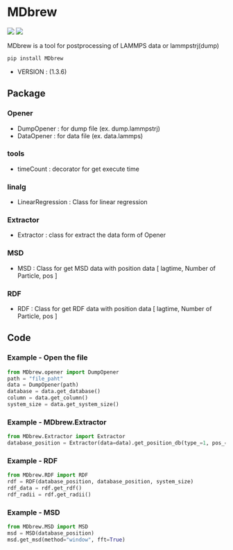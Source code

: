 # MDbrew
<img src="https://img.shields.io/badge/Python-383b40?style=round-square&logo=Python&logoColor=#f5f5f5"/> <img src="https://img.shields.io/badge/Jupyter-383b40?style=round-square&logo=Jupyter&logoColor=#f5f5f5"/>

MDbrew is a tool for postprocessing of LAMMPS data or lammpstrj(dump)

~~~zsh
pip install MDbrew
~~~
- VERSION :  (1.3.6)

## Package

### Opener  
- DumpOpener : for dump file (ex. dump.lammpstrj)  
- DataOpener : for data file (ex. data.lammps)  
### tools  
- timeCount : decorator for get execute time
### linalg
- LinearRegression : Class for linear regression  
### Extractor
- Extractor : class for extract the data form of Opener
### MSD  
- MSD : Class for get MSD data with position data [ lagtime, Number of Particle, pos ]  
### RDF  
- RDF : Class for get RDF data with position data [ lagtime, Number of Particle, pos ]  

## Code

### Example - Open the file
~~~python
from MDbrew.opener import DumpOpener
path = "file_paht"
data = DumpOpener(path)
database = data.get_database()
column = data.get_column()
system_size = data.get_system_size()
~~~

### Example - MDbrew.Extractor
~~~python
from MDbrew.Extractor import Extractor
database_position = Extractor(data=data).get_position_db(type_=1, pos_=["x", "y", "z"])
~~~

### Example - RDF
~~~python
from MDbrew.RDF import RDF
rdf = RDF(database_position, database_position, system_size)
rdf_data = rdf.get_rdf()
rdf_radii = rdf.get_radii()
~~~

### Example - MSD
~~~python
from MDbrew.MSD import MSD
msd = MSD(database_position)
msd.get_msd(method="window", fft=True)
~~~
